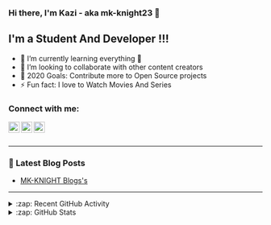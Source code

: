 ### Hi there, I'm Kazi - aka mk-knight23 👋

## I'm a Student And Developer !!!

<!-- - 🔭 I just launched my first course: [Become A VS Code SuperHero!][course]! -->
- 🌱 I’m currently learning everything 🤣
- 👯 I’m looking to collaborate with other content creators
- 🥅 2020 Goals: Contribute more to Open Source projects
- ⚡ Fun fact: I love to Watch Movies And Series


### Connect with me:

<!-- [<img align="left" alt="mk-knight23.com" width="22px" src="https://raw.githubusercontent.com/iconic/open-iconic/master/svg/globe.svg" />][website] -->
<!-- [<img align="left" alt="mk-knight23 | YouTube" width="22px" src="https://cdn.jsdelivr.net/npm/simple-icons@v3/icons/youtube.svg" />][youtube] -->
[<img align="left" alt="mk-knight23 | Twitter" width="22px" src="https://cdn.jsdelivr.net/npm/simple-icons@v3/icons/twitter.svg" />][twitter]
[<img align="left" alt="mk-knight23 | LinkedIn" width="22px" src="https://cdn.jsdelivr.net/npm/simple-icons@v3/icons/linkedin.svg" />][linkedin]
[<img align="left" alt="mk-knight23 | Instagram" width="22px" src="https://cdn.jsdelivr.net/npm/simple-icons@v3/icons/instagram.svg" />][instagram]

<br />

<br />

---

### 📕 Latest Blog Posts

<!-- BLOG-POST-LIST:START -->
- [MK-KNIGHT Blogs's ](https://dev.to/mkknight23)
<!-- BLOG-POST-LIST:END -->

---

<details>
  <summary>:zap: Recent GitHub Activity</summary>
  
<!--START_SECTION:activity-->
1. ❌ Closed PR [#14](https://github.com/mk-knight23/mk-knight23/pull/14) in [mk-knight23/mk-knight23](https://github.com/mk-knight23/mk-knight23)
2. 🗣 Commented on [#14](https://github.com/mk-knight23/mk-knight23/issues/14) in [mk-knight23/mk-knight23](https://github.com/mk-knight23/mk-knight23)
3. ❌ Closed PR [#7](https://github.com/mk-knight23/mk-knight23/pull/7) in [mk-knight23/mk-knight23](https://github.com/mk-knight23/mk-knight23)
4. 🎉 Merged PR [#6](https://github.com/mk-knight23/mk-knight23/pull/6) in [mk-knight23/mk-knight23](https://github.com/mk-knight23/mk-knight23)
5. 💪 Opened PR [#259](https://github.com/florinpop17/app-ideas/pull/259) in [florinpop17/app-ideas](https://github.com/florinpop17/app-ideas)
<!--END_SECTION:activity-->

</details>

<details>
  <summary>:zap: GitHub Stats</summary>

  <img align="left" alt="mk-knight23's GitHub Stats" src="https://github-readme-stats.mk-knight23.vercel.app/api?username=mk-knight23&show_icons=true&hide_border=true" />

</details>

[website]: https://mk-knight23.com
[twitter]: https://twitter.com/mk_knight_23
[youtube]: https://youtube.com/mk-knight23
[instagram]: https://instagram.com/kazi_musharraf_01
[linkedin]: https://linkedin.com/in/mk-knight-1373271b8
